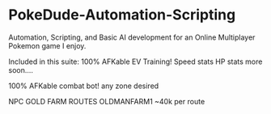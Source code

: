 # PokeDude-Automation-Scripting
Automation, Scripting, and Basic AI development for an Online Multiplayer Pokemon game I enjoy. 

Included in this suite: 
  100% AFKable EV Training!
    Speed stats
    HP stats
    more soon....
    
  100% AFKable combat bot! 
    any zone desired 
    
   NPC GOLD FARM ROUTES
    OLDMANFARM1 ~40k per route
      
